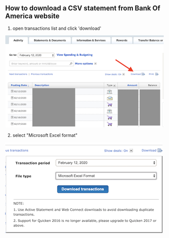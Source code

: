 ## How to download a CSV statement from Bank Of America website

1. open transactions list and click 'download'

![bofa step1](images/bofa_download_step1.png "Bofa download step 1")

2. select "Microsoft Excel format"

![bofa step2](images/bofa_download_step2.png "Bofa download step")
